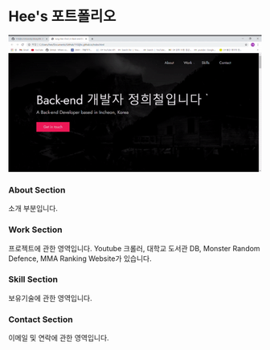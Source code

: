 # Hee's 포트폴리오

![Portfolio Gif](/images/myPortfolio.gif)

### About Section

소개 부분입니다.

### Work Section

프로젝트에 관한 영역입니다.
Youtube 크롤러, 대학교 도서관 DB, Monster Random Defence, MMA Ranking Website가 있습니다.

### Skill Section

보유기술에 관한 영역입니다.

### Contact Section

이메일 및 연락에 관한 영역입니다.
